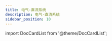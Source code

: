 ```yaml
---
title: 电气-直流系统
description: 电气-直流系统
sidebar_position: 10
---
```


import DocCardList from '@theme/DocCardList';

<DocCardList />